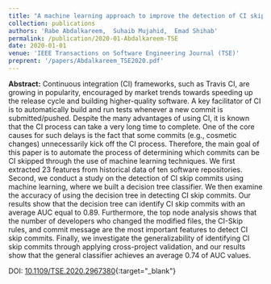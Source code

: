 ```yaml
---
title: "A machine learning approach to improve the detection of CI skip commits"
collection: publications
authors: 'Rabe Abdalkareem,  Suhaib Mujahid,  Emad Shihab'
permalink: /publication/2020-01-Abdalkareem-TSE
date: 2020-01-01
venue: 'IEEE Transactions on Software Engineering Journal (TSE)'
preprent: '/papers/Abdalkareem_TSE2020.pdf'
---
```

 **Abstract:**  Continuous integration (CI) frameworks, such as Travis CI, are growing in popularity, encouraged by market trends towards speeding up the release cycle and building higher-quality software. A key facilitator of CI is to automatically build and run tests whenever a new commit is submitted/pushed. Despite the many advantages of using CI, it is known that the CI process can take a very long time to complete. One of the core causes for such delays is the fact that some commits (e.g., cosmetic changes) unnecessarily kick off the CI process. Therefore, the main goal of this paper is to automate the process of determining which commits can be CI skipped through the use of machine learning techniques. We first extracted 23 features from historical data of ten software repositories. Second, we conduct a study on the detection of CI skip commits using machine learning, where we built a decision tree classifier. We then examine the accuracy of using the decision tree in detecting CI skip commits. Our results show that the decision tree can identify CI skip commits with an average AUC equal to 0.89. Furthermore, the top node analysis shows that the number of developers who changed the modified files, the CI-Skip rules, and commit message are the most important features to detect CI skip commits. Finally, we investigate the generalizability of identifying CI skip commits through applying cross-project validation, and our results show that the general classifier achieves an average 0.74 of AUC values.

DOI: [10.1109/TSE.2020.2967380](https://doi.org/10.1109/TSE.2020.2967380){:target="_blank"}
